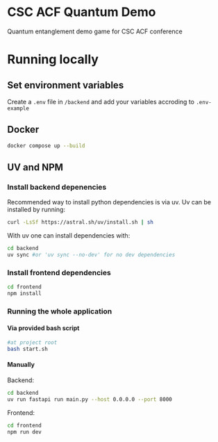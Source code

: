 # CSC ACF Quantum Demo

Quantum entanglement demo game for CSC ACF conference

# Running locally

## Set environment variables

Create a `.env` file in `/backend` and add your variables accroding to `.env-example`

## Docker

```bash
docker compose up --build
```

## UV and NPM

### Install backend depenencies

Recommended way to install python dependencies is via uv.
Uv can be installed by running:

```bash
curl -LsSf https://astral.sh/uv/install.sh | sh
```

With uv one can install dependencies with:

```bash
cd backend
uv sync #or 'uv sync --no-dev' for no dev dependencies
```

### Install frontend dependencies

```bash
cd frontend
npm install
```

### Running the whole application

#### Via provided bash script

```bash
#at project root
bash start.sh
```

#### Manually

Backend:

```bash
cd backend
uv run fastapi run main.py --host 0.0.0.0 --port 8000
```

Frontend:

```bash
cd frontend
npm run dev
```